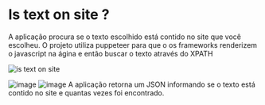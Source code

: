 # Is text on site ? 
A aplicação procura se o texto escolhido  está contido no site que você escolheu. O projeto utiliza puppeteer para que o os frameworks renderizem o javascript na ágina e então buscar o texto através do XPATH

![is text on site](https://user-images.githubusercontent.com/30128774/210124629-d17440ec-5d21-4872-929e-b6dfe2f45499.gif)

![image](https://user-images.githubusercontent.com/30128774/210124535-11d3552d-46c9-401a-8ae5-cf954c0b0319.png)
![image](https://user-images.githubusercontent.com/30128774/210124544-403f711e-d261-4a0d-a53b-1a927952c0af.png)
A aplicação retorna um JSON informando se o texto está contido no site e quantas vezes foi encontrado. 

